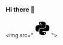 ### Hi there 👋
<img src="<svg xmlns="http://www.w3.org/2000/svg" width="48" height="48" data-name="Layer 1" id="python"><path d="M20.08 23.41h7.54a5 5 0 0 0 4.84-4.05V10.2s-1.81-4-9.11-4-8.54 3.35-8.54 3.35v4.71h8.83V16H11.88a6.21 6.21 0 0 0-6.25 6.22v5.16a5.45 5.45 0 0 0 5.45 5.46H14v-3.36a6.06 6.06 0 0 1 6.08-6.07ZM18.72 12a1.51 1.51 0 1 1 1.51-1.51A1.52 1.52 0 0 1 18.72 12Z"></path><path d="M36.92 15.17H34v3.35a6.06 6.06 0 0 1-6.06 6.07h-7.56a5 5 0 0 0-4.84 4.05v9.16s1.81 4 9.11 4 8.54-3.35 8.54-3.35v-4.68h-8.83V32h11.76a6.21 6.21 0 0 0 6.25-6.22v-5.15a5.45 5.45 0 0 0-5.45-5.46ZM29.28 36a1.51 1.51 0 1 1-1.51 1.51A1.52 1.52 0 0 1 29.28 36Z"></path></svg>">

<!--
**nbdevncrs/nbdevncrs** is a ✨ _special_ ✨ repository because its `README.md` (this file) appears on your GitHub profile.

Here are some ideas to get you started:

- 🔭 I’m currently working on ...
- 🌱 I’m currently learning ...
- 👯 I’m looking to collaborate on ...
- 🤔 I’m looking for help with ...
- 💬 Ask me about ...
- 📫 How to reach me: ...
- 😄 Pronouns: ...
- ⚡ Fun fact: ...
-->
